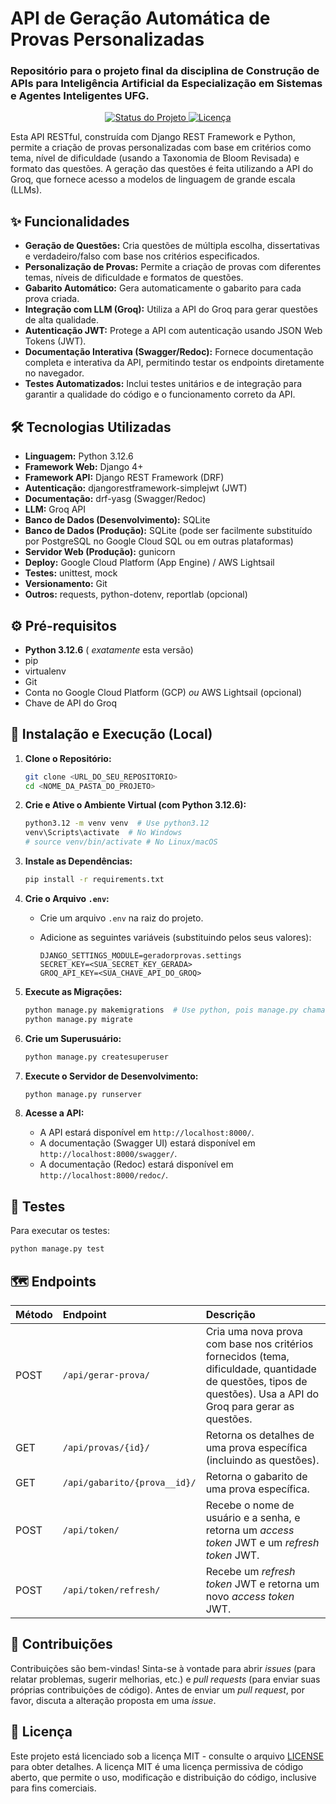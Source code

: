 # API de Geração Automática de Provas Personalizadas

### Repositório para o projeto final da disciplina de Construção de APIs para Inteligência Artificial da Especialização em Sistemas e Agentes Inteligentes UFG.

<p align="center">
  <a href="https://shields.io/">
    <img src="https://img.shields.io/badge/Status-Em%20Desenvolvimento-yellow" alt="Status do Projeto">
  </a>
  <a href="https://opensource.org/licenses/MIT">
    <img src="https://img.shields.io/badge/Licença-MIT-green" alt="Licença">
  </a>
</p>

Esta API RESTful, construída com Django REST Framework e Python, permite a criação de provas personalizadas com base em critérios como tema, nível de dificuldade (usando a Taxonomia de Bloom Revisada) e formato das questões. A geração das questões é feita utilizando a API do Groq, que fornece acesso a modelos de linguagem de grande escala (LLMs).

## ✨ Funcionalidades

*   **Geração de Questões:** Cria questões de múltipla escolha, dissertativas e verdadeiro/falso com base nos critérios especificados.
*   **Personalização de Provas:** Permite a criação de provas com diferentes temas, níveis de dificuldade e formatos de questões.
*   **Gabarito Automático:** Gera automaticamente o gabarito para cada prova criada.
*   **Integração com LLM (Groq):** Utiliza a API do Groq para gerar questões de alta qualidade.
*   **Autenticação JWT:** Protege a API com autenticação usando JSON Web Tokens (JWT).
*   **Documentação Interativa (Swagger/Redoc):** Fornece documentação completa e interativa da API, permitindo testar os endpoints diretamente no navegador.
*   **Testes Automatizados:** Inclui testes unitários e de integração para garantir a qualidade do código e o funcionamento correto da API.


## 🛠️ Tecnologias Utilizadas

*   **Linguagem:** Python 3.12.6
*   **Framework Web:** Django 4+
*   **Framework API:** Django REST Framework (DRF)
*   **Autenticação:** djangorestframework-simplejwt (JWT)
*   **Documentação:** drf-yasg (Swagger/Redoc)
*   **LLM:** Groq API
*   **Banco de Dados (Desenvolvimento):** SQLite
*   **Banco de Dados (Produção):** SQLite (pode ser facilmente substituído por PostgreSQL no Google Cloud SQL ou em outras plataformas)
*   **Servidor Web (Produção):** gunicorn
*   **Deploy:** Google Cloud Platform (App Engine) / AWS Lightsail
*   **Testes:** unittest, mock
*   **Versionamento:** Git
*   **Outros:** requests, python-dotenv, reportlab (opcional)

## ⚙️ Pré-requisitos

*   **Python 3.12.6** ( *exatamente* esta versão)
*   pip
*   virtualenv
*   Git
*   Conta no Google Cloud Platform (GCP) *ou* AWS Lightsail (opcional)
*   Chave de API do Groq

## 🚀 Instalação e Execução (Local)

1.  **Clone o Repositório:**

    ```bash
    git clone <URL_DO_SEU_REPOSITORIO>
    cd <NOME_DA_PASTA_DO_PROJETO>
    ```

2.  **Crie e Ative o Ambiente Virtual (com Python 3.12.6):**

    ```bash
    python3.12 -m venv venv  # Use python3.12
    venv\Scripts\activate  # No Windows
    # source venv/bin/activate # No Linux/macOS
    ```

3.  **Instale as Dependências:**

    ```bash
    pip install -r requirements.txt
    ```

4.  **Crie o Arquivo `.env`:**

    *   Crie um arquivo `.env` na raiz do projeto.
    *   Adicione as seguintes variáveis (substituindo pelos seus valores):

        ```
        DJANGO_SETTINGS_MODULE=geradorprovas.settings
        SECRET_KEY=<SUA_SECRET_KEY_GERADA>
        GROQ_API_KEY=<SUA_CHAVE_API_DO_GROQ>
        ```

5.  **Execute as Migrações:**

    ```bash
    python manage.py makemigrations  # Use python, pois manage.py chama o interpretador configurado no ambiente virtual.
    python manage.py migrate
    ```

6.  **Crie um Superusuário:**

    ```bash
    python manage.py createsuperuser
    ```

7.  **Execute o Servidor de Desenvolvimento:**

    ```bash
    python manage.py runserver
    ```

8.  **Acesse a API:**

    *   A API estará disponível em `http://localhost:8000/`.
    *   A documentação (Swagger UI) estará disponível em `http://localhost:8000/swagger/`.
    *   A documentação (Redoc) estará disponível em `http://localhost:8000/redoc/`.

## 🧪 Testes

Para executar os testes:

```bash
python manage.py test
```
## 🗺️ Endpoints

| Método | Endpoint                      | Descrição                                                                                                                                                              |
| :----- | :---------------------------- | :----------------------------------------------------------------------------------------------------------------------------------------------------------------------- |
| POST   | `/api/gerar-prova/`          | Cria uma nova prova com base nos critérios fornecidos (tema, dificuldade, quantidade de questões, tipos de questões). Usa a API do Groq para gerar as questões.           |
| GET    | `/api/provas/{id}/`           | Retorna os detalhes de uma prova específica (incluindo as questões).                                                                                                          |
| GET    | `/api/gabarito/{prova__id}/` | Retorna o gabarito de uma prova específica.                                                                                                                                  |
| POST   | `/api/token/`               | Recebe o nome de usuário e a senha, e retorna um *access token* JWT e um *refresh token* JWT.                                                                               |
| POST   | `/api/token/refresh/`          | Recebe um *refresh token* JWT e retorna um novo *access token* JWT.                                                                                                          |

## 🤝 Contribuições

Contribuições são bem-vindas! Sinta-se à vontade para abrir *issues* (para relatar problemas, sugerir melhorias, etc.) e *pull requests* (para enviar suas próprias contribuições de código).  Antes de enviar um *pull request*, por favor, discuta a alteração proposta em uma *issue*.

## 📝 Licença

Este projeto está licenciado sob a licença MIT - consulte o arquivo [LICENSE](LICENSE) para obter detalhes.  A licença MIT é uma licença permissiva de código aberto, que permite o uso, modificação e distribuição do código, inclusive para fins comerciais.
